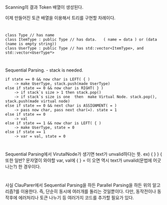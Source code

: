 #
Scanning의 결과 Token 배열이 생성된다. 

이제 만들어진 토큰 배열을 이용해서 트리를 구현할 차례이다.

#
    class Type // has name
    class ItemType : public Type // has data.   ( name = data ) or (data (name is empty string))
    class UserType : public Type // has std::vector<ItemType>, and std::vector<UserType*>
#
Sequential Parsing.
    - stack is needed.

    if state == 0 && now char is LEFT( { )
        -> make UserType, stack.push(made UserType)
    else if state == 0 && now char is RIGHT( } )
        -> if stack`s size > 1 then stack.pop()
        -> if stack`s size is one  then  make Virtual Node. stack.pop(), stack.push(made virtual node)
    else if state == 0 && next char is ASSIGNMENT( = )
        -> pass now char, pass next char(=). state = 1
    else if state == 0
        -> val
    else if state == 1 && now char is LEFT( { )
        -> make UserType, state = 0
    else if state == 1
        -> var = val, state = 0
#
Sequential Parsing에서 VirutalNode가 생기면 text가 unvalid하다는 뜻. ex) { } } {
 또한 일반? 문자열이 와야할 var, val에  { } = 이 오면 역시 text가 unvalid(문법에 어긋나는?) 한 경우이다.

#
사실 ClauParer에서 Sequential Parsing을 하든 Parallel Parsing을 하든 위의 알고리즘?를 이용한다.
 즉, 단순히 동시에 여러개를 돌리는 것일뿐이다. 다만, 동작전이나 동작후에 에러처리나 토큰 나누기 등 여러가지 코드를 
추가할 필요가 있다. 
